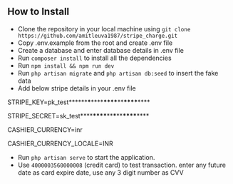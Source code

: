 ## How to Install

-   Clone the repository in your local machine using `git clone https://github.com/amitleuva1987/stripe_charge.git`
-   Copy .env.example from the root and create .env file
-   Create a database and enter database details in .env file
-   Run `composer install` to install all the dependencies
-   Run `npm install && npm run dev`
-   Run `php artisan migrate` and `php artisan db:seed` to insert the fake data
-   Add below stripe details in your .env file

STRIPE_KEY=pk_test**\*\*\*\***\***\*\*\*\***\*\*\*\***\*\***\*\*\*\***\*\***

STRIPE_SECRET=sk_test**\*\***\*\*\*\***\*\***\***\*\***\*\*\*\***\*\***

CASHIER_CURRENCY=inr

CASHIER_CURRENCY_LOCALE=INR

-   Run `php artisan serve` to start the application.
-   Use `4000003560000008` (credit card) to test transaction. enter any future date as card expire date, use any 3 digit number as CVV
